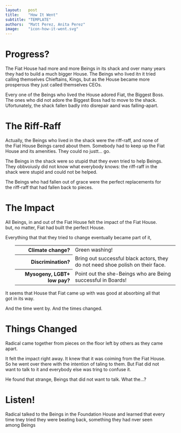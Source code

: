 ```yaml
---
layout:   post
title:    "How It Went"
subtitle: "TEMPLATE"
authors:  "Matt Perez, Anita Perez"
image:    "icon-how-it-went.svg"
---
```


<div style='display:none; '>
 <p>Their story continues&hellip;</p>
</div>

<h1>Progress?</h1>
 <p>The Fiat House had more and more Beings in its shack and over many years they had to build a much bigger House. The Beings who lived itn it tried calling themselves Chieftains, Kings, but as the House became more prosperous they just called themselves CEOs.</p>
 <p>Every one of the Beings who lived the House adored Fiat, the Biggest Boss. The ones who did not adore the Biggest Boss had to move to the shack. Ufortunately, the shack fallen badly into disrepair aand was falling-apart.</p>

<h1>The Riff-Raff</h1>
<p>Actually, the Beings who lived in the shack were the riff-raff, and none of the Fiat House Beings cared about them. Somebody had to keep up the Fiat House and its amenities. They could no justt&hellip; go.</p>
 <p>The Beings in the shack were so stupid that they even tried to help Beings. They obbvoiusly did not know what everybody knows: the riff-raff in the shack were stupid and could not be helped.</p>
 <p>The Beings who had fallen out of grace were the perfect replacements for the riff-raff that had fallen back to pieces.</p>

<h1>The Impact</h1>
 <p>All Beings, in and out of the Fiat House felt the impact of the Fiat House. but,  no matter, Fiat had built the perfect House.</p>
 <p>Everything that that they tried to change eventually became part of it,</p>
  <table style="margin-left:30px; ">
   <tr>
    <th style="text-align:right; column-width:150px; ">
     Climate change?
    </th>
    <td>
     Green washing!
    </td>
   </tr>
   <tr>
    <th style="text-align:right; column-width:150px; ">
     Discrimination?
    </th>
    <td>
     Bring out successful black actors, they do not need shoe polish on their face.
    </td>
   </tr>
   <tr>
    <th style="text-align:right; column-width:150px; ">
     Mysogeny, LGBT+ low pay?
    </th>
    <td>
     Point out the she-Beings who are Being successful in Boards!
    </td>
   </tr>
  </table>
 <p>It seems that House that Fiat came up with was good at absorbing all that got in its way.</p>
 <p>And the time went by. And the times changed.</p>

<h1>Things Changed</h1>
 <p>Radical came together from pieces on the floor left by others as they came apart.</p>
 <p>It felt the impact right away. It knew that it was coiming from the Fiat House. So he went over there with the intention of taling to them. But Fiat did not want to talk to it and everybody else was tring to confuse it.</p>
 <p>He found that strange, Beings that did not want to talk. What the&hellip;?</p>

<h1>Listen!</h1>
 <p>Radical talked to the Beings in the Foundation House and learned that every time tney tried they were beating back, something they had nver seen among Beings</p>

<h1></h1>
 <p></p>

<h1></h1>
 <p></p>

<h1></h1>
 <p></p>

<h1></h1>
 <p></p>

<h1></h1>
 <p></p>

<h1></h1>
 <p></p>

<h1></h1>
 <p></p>